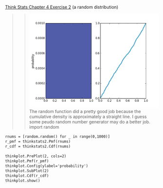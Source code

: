 [Think Stats Chapter 4 Exercise 2](http://greenteapress.com/thinkstats2/html/thinkstats2005.html#toc41) (a random distribution)

>> ![pmf and cdf](img/random.png)   
The random function did a pretty good job because the cumulative density is approximately a straight line. I guess some peudo random number generator may do a better job.   
    import random
    
    rnums = [random.random() for _ in range(0,1000)]
    r_pmf = thinkstats2.Pmf(rnums)
    r_cdf = thinkstats2.Cdf(rnums)
    
    thinkplot.PrePlot(2, cols=2)
    thinkplot.Pmf(r_pmf)
    thinkplot.Config(ylabel='probability')
    thinkplot.SubPlot(2)
    thinkplot.Cdf(r_cdf)
    thinkplot.show()


